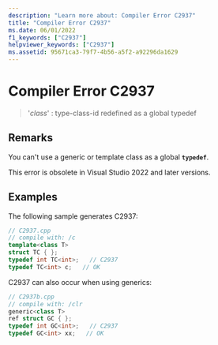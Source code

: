 ```yaml
---
description: "Learn more about: Compiler Error C2937"
title: "Compiler Error C2937"
ms.date: 06/01/2022
f1_keywords: ["C2937"]
helpviewer_keywords: ["C2937"]
ms.assetid: 95671ca3-79f7-4b56-a5f2-a92296da1629
---
```

# Compiler Error C2937

> '*class*' : type-class-id redefined as a global typedef

## Remarks

You can't use a generic or template class as a global **`typedef`**.

This error is obsolete in Visual Studio 2022 and later versions.

## Examples

The following sample generates C2937:

```cpp
// C2937.cpp
// compile with: /c
template<class T>
struct TC { };
typedef int TC<int>;   // C2937
typedef TC<int> c;   // OK
```

C2937 can also occur when using generics:

```cpp
// C2937b.cpp
// compile with: /clr
generic<class T>
ref struct GC { };
typedef int GC<int>;   // C2937
typedef GC<int> xx;   // OK
```
